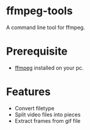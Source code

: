 # ffmpeg-tools
A command line tool for ffmpeg.
# Prerequisite
* [ffmpeg](https://ffmpeg.org/) installed on your pc.
# Features
* Convert filetype
* Split video files into pieces
* Extract frames from gif file